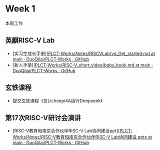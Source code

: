 # Week 1

本周工作

## 英麒RISC-V Lab

-  [实习生成长手册]([PLCT-Works/Notes/RISCVLab/yq_Get_started.md at main · DuoQilai/PLCT-Works · GitHub](https://github.com/DuoQilai/PLCT-Works/blob/main/Notes/RISCVLab/yq_Get_started.md)
-  [新人手册]([PLCT-Works/RISC-V_short_video/baby_book.md at main · DuoQilai/PLCT-Works · GitHub](https://github.com/DuoQilai/PLCT-Works/blob/main/RISC-V_short_video/baby_book.md)
## 玄铁课程

- 提交玄铁课程《在Licheepi4A运行Deepseek》

## 第17次RISC-V研讨会演讲

-  [RISC-V教育和南京合作伙伴RISC-V Lab协同建设ppt]([PLCT-Works/Notes/RISC-V教育和南京合作伙伴RISC-V Lab协同建设.pptx at main · DuoQilai/PLCT-Works · GitHub](https://github.com/DuoQilai/PLCT-Works/blob/main/Notes/RISC-V%E6%95%99%E8%82%B2%E5%92%8C%E5%8D%97%E4%BA%AC%E5%90%88%E4%BD%9C%E4%BC%99%E4%BC%B4RISC-V%20Lab%E5%8D%8F%E5%90%8C%E5%BB%BA%E8%AE%BE.pptx)